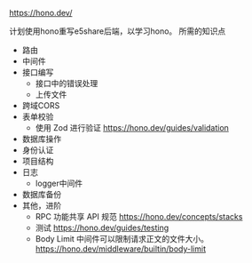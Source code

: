 https://hono.dev/

计划使用hono重写e5share后端，以学习hono。
所需的知识点
- 路由
- 中间件
- 接口编写
	- 接口中的错误处理
	- 上传文件
- 跨域CORS
- 表单校验
	- 使用 Zod 进行验证 https://hono.dev/guides/validation
- 数据库操作
- 身份认证
- 项目结构
- 日志
	- logger中间件
- 数据库备份
- 其他，进阶
	- RPC 功能共享 API 规范 https://hono.dev/concepts/stacks
	- 测试 https://hono.dev/guides/testing
	- Body Limit 中间件可以限制请求正文的文件大小。 https://hono.dev/middleware/builtin/body-limit

